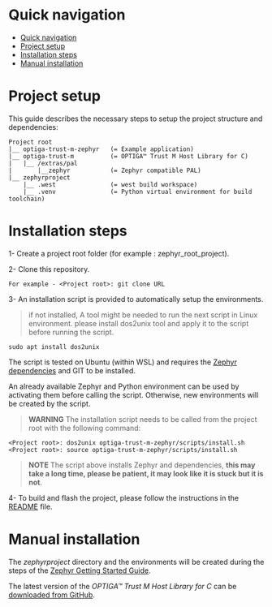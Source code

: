 <!--
SPDX-FileCopyrightText: 2024 Infineon Technologies AG

SPDX-License-Identifier: MIT
-->

# Quick navigation

- [Quick navigation](#quick-navigation)
- [Project setup](#project-setup)
- [Installation steps](#installation-steps)
- [Manual installation](#manual-installation)
# Project setup
This guide describes the necessary steps to setup the project structure and dependencies:

```
Project root
|__ optiga-trust-m-zephyr   (= Example application)
|__ optiga-trust-m          (= OPTIGA™ Trust M Host Library for C)
|   |__ /extras/pal
|       |__zephyr           (= Zephyr compatible PAL)
|__ zephyrproject
    |__ .west               (= west build workspace)
    |__ .venv               (= Python virtual environment for build toolchain)
```

# Installation steps

1- Create a project root folder (for example : zephyr_root_project).

2- Clone this repository.
```
For example - <Project root>: git clone URL
```
3- An installation script is provided to automatically setup the environments.

> if not installed, A tool might be needed to run the next script in Linux environment. please install dos2unix tool and apply it to the script before running the script.
```
sudo apt install dos2unix
```

The script is tested on Ubuntu (within WSL) and requires the [Zephyr dependencies](https://docs.zephyrproject.org/latest/develop/getting_started/index.html) and GIT to be installed.

An already available Zephyr and Python environment can be used by activating them before calling the script. Otherwise, new environments will be created by the script.

> **WARNING**
The installation script needs to be called from the project root with the following command:

```
<Project root>: dos2unix optiga-trust-m-zephyr/scripts/install.sh
<Project root>: source optiga-trust-m-zephyr/scripts/install.sh
```
> **NOTE**
The script above installs Zephyr and dependencies, **this may take a long time, please be patient, it may look like it is stuck but it is not**.

4- To build and flash the project, please follow the instructions in the [README](../README.md) file.

# Manual installation
The *zephyrproject* directory and the environments will be created during the steps of the [Zephyr Getting Started Guide](https://docs.zephyrproject.org/latest/develop/getting_started/index.html).

The latest version of the *OPTIGA™ Trust M Host Library for C* can be [downloaded from GitHub](https://github.com/Infineon/optiga-trust-m).


[def]: #quick-navigation